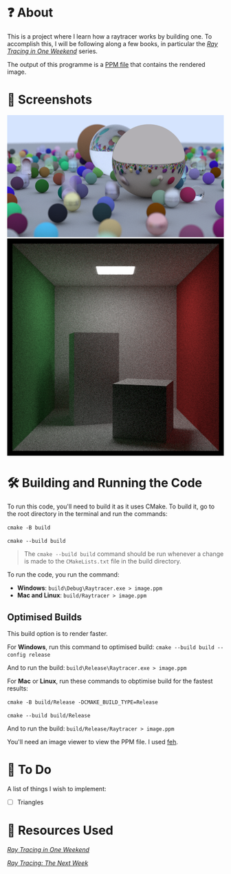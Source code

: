 # :question: About
This is a project where I learn how a raytracer works by building one. To accomplish this, I will be following along a few books, in particular the [*Ray Tracing in One Weekend*](https://raytracing.github.io/) series. 

The output of this programme is a [PPM file](https://en.wikipedia.org/wiki/Netpbm#File_formats) that contains the rendered image. 

# :camera_flash: Screenshots
![A screenshot of the bouncingSpheres.](/README_IMAGES/bouncingSpheres.png)
![A screenshot of the Cornell Box.](/README_IMAGES/cornellBox.png)


# :hammer_and_wrench: Building and Running the Code
To run this code, you'll need to build it as it uses CMake. To build it, go to the root directory in the terminal and run the commands: 

`cmake -B build`

`cmake --build build`

>The `cmake --build build` command should be run whenever a change is made to the `CMakeLists.txt` file in the build directory. 

To run the code, you run the command:
- **Windows**: `build\Debug\Raytracer.exe > image.ppm` 
- **Mac and Linux**: `build/Raytracer > image.ppm`

## Optimised Builds
This build option is to render faster. 

For **Windows**, run this command to optimised build: 
`cmake --build build --config release`

And to run the build:
`build\Release\Raytracer.exe > image.ppm`

For **Mac** or **Linux**, run these commands to obptimise build for the fastest results:

`cmake -B build/Release -DCMAKE_BUILD_TYPE=Release`

`cmake --build build/Release`

And to run the build:
`build/Release/Raytracer > image.ppm`

You'll need an image viewer to view the PPM file. I used [feh](https://feh.finalrewind.org/). 

# :scroll: To Do
A list of things I wish to implement: 
- [ ] Triangles


# :book: Resources Used
[_Ray Tracing in One Weekend_](https://raytracing.github.io/books/RayTracingInOneWeekend.html)

[_Ray Tracing: The Next Week_](https://raytracing.github.io/books/RayTracingTheNextWeek.html)